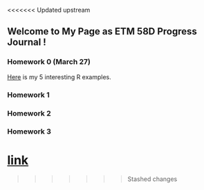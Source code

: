 <<<<<<< Updated upstream
## Welcome to My Page as ETM 58D Progress Journal !

### Homework 0 (March 27)

[Here](https://rpubs.com/senatorlakk/882841) is my 5 interesting R examples.

### Homework 1

### Homework 2

### Homework 3

[link](https://moodle.boun.edu.tr/login/)
=======
>>>>>>> Stashed changes
